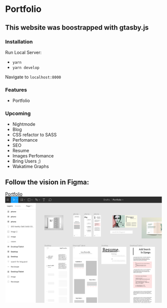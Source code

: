 # Portfolio 

## This website was boostrapped with gtasby.js

### Installation 

Run Local Server:

 * `yarn`
 * `yarn develop`

Navigate to `localhost:8000`

### Features
* Portfolio



### Upcoming
* Nightmode
* Blog
* CSS refactor to SASS
* Perfomance
* SEO
* Resume
* Images Perfomance
* Bring Users ;)
* Wakatime Graphs

## Follow the vision in Figma: 
[Portfolio](https://www.figma.com/file/UnqfhgnDNeTsMvSvTPiTcwkb/Portfolio?node-id=0%3A1)
![](portfolio-design.png)
